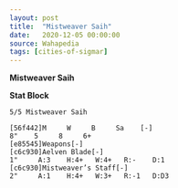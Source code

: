 ```yaml
---
layout: post
title:  "Mistweaver Saih"
date:   2020-12-05 00:00:00
source: Wahapedia
tags: [cities-of-sigmar]
---
```


**Mistweaver Saih**

**Stat Block**
```
5/5 Mistweaver Saih
```

```
[56f442]M     W     B     Sa    [-]
8"    5     8     6+    
[e85545]Weapons[-]
[c6c930]Aelven Blade[-]
1"     A:3    H:4+   W:4+   R:-    D:1   
[c6c930]Mistweaver’s Staff[-]
2"     A:1    H:4+   W:3+   R:-1   D:D3  
```
    